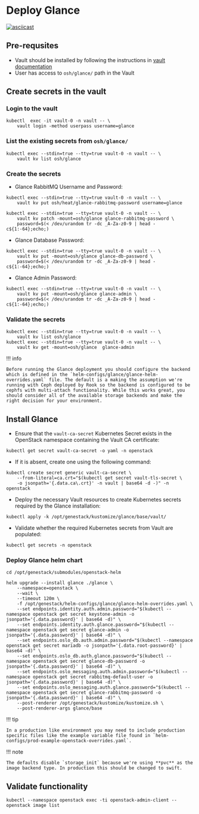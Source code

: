 # Deploy Glance

[![asciicast](https://asciinema.org/a/629806.svg)](https://asciinema.org/a/629806)

## Pre-requsites

- Vault should be installed by following the instructions in [vault documentation](https://docs.rackspacecloud.com/vault/)
- User has access to `osh/glance/` path in the Vault

## Create secrets in the vault

### Login to the vault

``` shell
kubectl  exec -it vault-0 -n vault -- \
    vault login -method userpass username=glance
```

### List the existing secrets from `osh/glance/`

``` shell
kubectl exec --stdin=true --tty=true vault-0 -n vault -- \
    vault kv list osh/glance
```

### Create the secrets

- Glance RabbitMQ Username and Password:

``` shell
kubectl exec --stdin=true --tty=true vault-0 -n vault -- \
    vault kv put osh/heat/glance-rabbitmq-password username=glance

kubectl exec --stdin=true --tty=true vault-0 -n vault -- \
    vault kv patch -mount=osh/glance glance-rabbitmq-password \
    password=$(< /dev/urandom tr -dc _A-Za-z0-9 | head -c${1:-64};echo;)
```

- Glance Database Password:

``` shell
kubectl exec --stdin=true --tty=true vault-0 -n vault -- \
    vault kv put -mount=osh/glance glance-db-password \
    password=$(< /dev/urandom tr -dc _A-Za-z0-9 | head -c${1:-64};echo;)
```

- Glance Admin Password:

``` shell
kubectl exec --stdin=true --tty=true vault-0 -n vault -- \
    vault kv put -mount=osh/glance glance-admin \
    password=$(< /dev/urandom tr -dc _A-Za-z0-9 | head -c${1:-64};echo;)
```

### Validate the secrets

``` shell
kubectl exec --stdin=true --tty=true vault-0 -n vault -- \
    vault kv list osh/glance
kubectl exec --stdin=true --tty=true vault-0 -n vault -- \
    vault kv get -mount=osh/glance  glance-admin
```

!!! info

    Before running the Glance deployment you should configure the backend which is defined in the `helm-configs/glance/glance-helm-overrides.yaml` file. The default is a making the assumption we're running with Ceph deployed by Rook so the backend is configured to be cephfs with multi-attach functionality. While this works great, you should consider all of the available storage backends and make the right decision for your environment.

## Install Glance

- Ensure that the `vault-ca-secret` Kubernetes Secret exists in the OpenStack namespace containing the Vault CA certificate:

```shell
kubectl get secret vault-ca-secret -o yaml -n openstack
```

- If it is absent, create one using the following command:

``` shell
kubectl create secret generic vault-ca-secret \
    --from-literal=ca.crt="$(kubectl get secret vault-tls-secret \
    -o jsonpath='{.data.ca\.crt}' -n vault | base64 -d -)" -n openstack
```

- Deploy the necessary Vault resources to create Kubernetes secrets required by the Glance installation:

``` shell
kubectl apply -k /opt/genestack/kustomize/glance/base/vault/
```

- Validate whether the required Kubernetes secrets from Vault are populated:

``` shell
kubectl get secrets -n openstack
```

### Deploy Glance helm chart

``` shell
cd /opt/genestack/submodules/openstack-helm

helm upgrade --install glance ./glance \
    --namespace=openstack \
    --wait \
    --timeout 120m \
    -f /opt/genestack/helm-configs/glance/glance-helm-overrides.yaml \
    --set endpoints.identity.auth.admin.password="$(kubectl --namespace openstack get secret keystone-admin -o jsonpath='{.data.password}' | base64 -d)" \
    --set endpoints.identity.auth.glance.password="$(kubectl --namespace openstack get secret glance-admin -o jsonpath='{.data.password}' | base64 -d)" \
    --set endpoints.oslo_db.auth.admin.password="$(kubectl --namespace openstack get secret mariadb -o jsonpath='{.data.root-password}' | base64 -d)" \
    --set endpoints.oslo_db.auth.glance.password="$(kubectl --namespace openstack get secret glance-db-password -o jsonpath='{.data.password}' | base64 -d)" \
    --set endpoints.oslo_messaging.auth.admin.password="$(kubectl --namespace openstack get secret rabbitmq-default-user -o jsonpath='{.data.password}' | base64 -d)" \
    --set endpoints.oslo_messaging.auth.glance.password="$(kubectl --namespace openstack get secret glance-rabbitmq-password -o jsonpath='{.data.password}' | base64 -d)" \
    --post-renderer /opt/genestack/kustomize/kustomize.sh \
    --post-renderer-args glance/base
```

!!! tip

    In a production like environment you may need to include production specific files like the example variable file found in `helm-configs/prod-example-openstack-overrides.yaml`.

!!! note

    The defaults disable `storage_init` because we're using **pvc** as the image backend type. In production this should be changed to swift.

## Validate functionality

``` shell
kubectl --namespace openstack exec -ti openstack-admin-client -- openstack image list
```
